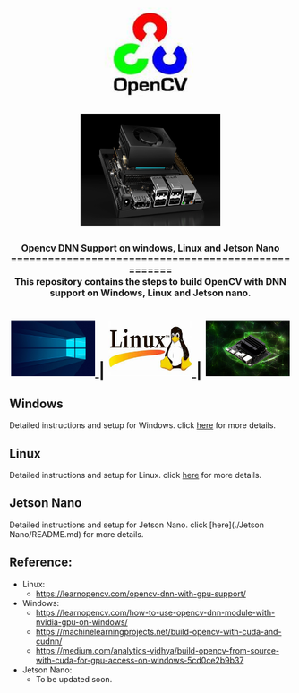 <h1 align="center">
  <img width = "400" height="200" src="resource/opencv.jpeg">
  <img width = "250" height="200" src="resource/jetson_nano.png">
</h1>
<h3 align="center">
Opencv DNN Support on windows, Linux and Jetson Nano<br>
====================================================<br>
This repository contains the steps to build OpenCV with DNN support on Windows, Linux and Jetson nano.
</h3>
<h1 align="center">
    <a href="./windows/README.md">
        <img src="resource/widnows.jpg" alt="Windows" width="150" height="100">
    </a> |
    <a href="./linux/README.md">
        <img src="resource/th.jpeg" alt="Linux" width="150" height="100">
    </a> |
    <a href="./Jetson Nano/README.md">
        <img src="resource/jetson-nano.webp" alt="Jetson Nano" width="150" height="100">
    </a>
</h1>

## Windows
Detailed instructions and setup for Windows. click [here](./windows/README.md) for more details.

## Linux
Detailed instructions and setup for Linux. click [here](./linux/README.md) for more details.

## Jetson Nano
Detailed instructions and setup for Jetson Nano. click [here](./Jetson Nano/README.md) for more details.

## Reference:
- Linux: 
    - https://learnopencv.com/opencv-dnn-with-gpu-support/
- Windows:
    - https://learnopencv.com/how-to-use-opencv-dnn-module-with-nvidia-gpu-on-windows/
    - https://machinelearningprojects.net/build-opencv-with-cuda-and-cudnn/
    - https://medium.com/analytics-vidhya/build-opencv-from-source-with-cuda-for-gpu-access-on-windows-5cd0ce2b9b37
- Jetson Nano:
    - To be updated soon.


